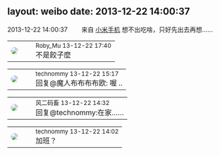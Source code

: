 layout: weibo
date: 2013-12-22 14:00:37
---
<meta name="referrer" content="no-referrer" />

2013-12-22 14:00:37  &nbsp;&nbsp;&nbsp;&nbsp;&nbsp;&nbsp; 来自 <a href="http://app.weibo.com/t/feed/22zMnn" rel="nofollow">小米手机</a>
想不出吃啥，只好先出去再想…… ​​​

<table style="width: 100%;">
  <tr>
    <td style="width: 40px;"><img style="border-radius:50%" src="https://tva2.sinaimg.cn/crop.0.0.180.180.50/81fd9f09jw1e8qgp5bmzyj2050050aa8.jpg?KID=imgbed,tva&Expires=1624465180&ssig=jF4J8RzCH9"></td>
    <td colspan="2"><small>Roby_Mu 13-12-22 17:40</small><br/>不是餃子麼</td>
  </tr>
</table>

<table style="width: 100%;">
  <tr>
    <td style="width: 40px;"><img style="border-radius:50%" src="https://tva4.sinaimg.cn/crop.101.4.390.390.50/af8f3b0djw8f3naad10o0j20gl0azt9w.jpg?KID=imgbed,tva&Expires=1624465180&ssig=HUbCB0q0PT"></td>
    <td colspan="2"><small>technommy 13-12-22 15:17</small><br/>回复@魔人布布布布欧: 喔 ..</td>
  </tr>
</table>

<table style="width: 100%;">
  <tr>
    <td style="width: 40px;"><img style="border-radius:50%" src="https://tva3.sinaimg.cn/crop.0.0.639.639.50/6d2a6003jw8f3idy69w2gj20hs0hrt9g.jpg?KID=imgbed,tva&Expires=1624465180&ssig=WAEZXx5r6a"></td>
    <td colspan="2"><small>风二码畜 13-12-22 14:32</small><br/>回复@technommy:在家……</td>
  </tr>
</table>

<table style="width: 100%;">
  <tr>
    <td style="width: 40px;"><img style="border-radius:50%" src="https://tva4.sinaimg.cn/crop.101.4.390.390.50/af8f3b0djw8f3naad10o0j20gl0azt9w.jpg?KID=imgbed,tva&Expires=1624465180&ssig=HUbCB0q0PT"></td>
    <td colspan="2"><small>technommy 13-12-22 14:02</small><br/>加班？</td>
  </tr>
</table>
